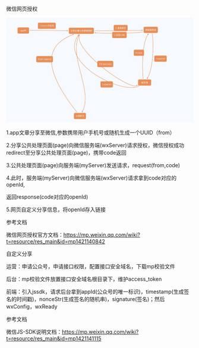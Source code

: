 微信网页授权

![](微信网页授权与自定义分享_files/1.jpg)

1.app文章分享至微信,参数携带用户手机号或随机生成一个UUID（from）

2.分享公共处理页面(page)向微信服务端(wxServer)请求授权，微信授权成功redirect至分享公共处理页面(page)，携带code返回

3.公共处理页面(page)向服务端(myServer)发送请求，request(from,code)

4.此时，服务端(myServer)向微信服务端(wxServer)请求拿到code对应的openId,

返回response(code对应的openId)

5.网页自定义分享信息，将openId存入链接



参考文档

微信网页授权官方文档：https://mp.weixin.qq.com/wiki?t=resource/res_main&id=mp1421140842





自定义分享

运营：申请公众号，申请接口权限，配置接口安全域名，下载mp校验文件

后台：mp校验文件放置接口安全域名根目录下，维护access_token

前端：引入jssdk，请求后台拿到appId(公众号的唯一标识)，timestamp(生成签名的时间戳)，nonceStr(生成签名的随机串)，signature(签名)；然后wxConfig，wxReady



参考文档

微信JS-SDK说明文档：https://mp.weixin.qq.com/wiki?t=resource/res_main&id=mp1421141115